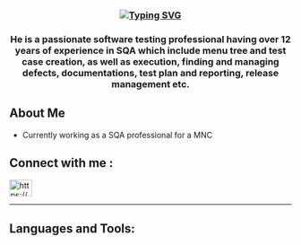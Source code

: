                                                               
<h3 align="center">       
  <a href="https://git.io/typing-svg"><img src="https://readme-typing-svg.demolab.com?font=Fira+Code&size=26&pause=1000&color=49C5F7&width=440&height=60&lines=Biplob Chakma welcomes you!" alt="Typing SVG"/></a>
</h3>  

<h3 align="center"> He is a passionate software testing professional having over 12 years of experience in SQA which include menu tree and test case creation, as well as execution, finding and managing defects, documentations, test plan and reporting, release management etc.</h3>    

<h2>
        <b>About Me</b>
</h2>

<p> 
    <ul>
       <li><span>Currently working as a SQA professional for a MNC</span></li>
    </ul>
</p>
<h2 
      <b>Connect with me :</b>
</h2>
<p align="left">               
  <a href="https://www.linkedin.com/in/biplob-chakma-0a718566/" target="blank"><img align="center" src="https://raw.githubusercontent.com/rahuldkjain/github-profile-readme-generator/master/src/images/icons/Social/linked-in-alt.svg" alt="https://www.linkedin.com/in/biplob-chakma-0a718566/" height="30" width="40"/></a>
</p> 
  <hr> 
  
<h2 style='margin-top:30px'>
        <b>Languages and Tools:</b>
</h2>
